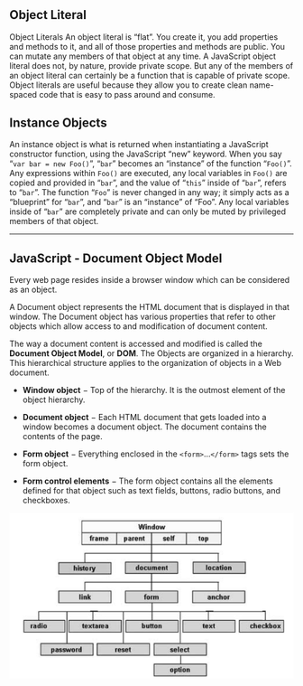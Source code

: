 #


## Object Literal

Object Literals
An object literal is “flat”. You create it, you add properties and methods to it, and all of those properties and methods are public. You can mutate any members of that object at any time. A JavaScript object literal does not, by nature, provide private scope. But any of the members of an object literal can certainly be a function that is capable of private scope. Object literals are useful because they allow you to create clean name-spaced code that is easy to pass around and consume.

## Instance Objects

An instance object is what is returned when instantiating a JavaScript constructor function, using the JavaScript “new” keyword. When you say “`var bar = new Foo()`”, “`bar`” becomes an “instance” of the function “`Foo()`”. Any expressions within `Foo()` are executed, any local variables in `Foo()` are copied and provided in “`bar`”, and the value of “`this`” inside of “`bar`”, refers to “`bar`”. The function “`Foo`” is never changed in any way; it simply acts as a “blueprint” for “`bar`”, and “`bar`” is an “instance” of “Foo”. Any local variables inside of “`bar`” are completely private and can only be muted by privileged members of that object.

-----------

## JavaScript - Document Object Model

Every web page resides inside a browser window which can be considered as an object.

A Document object represents the HTML document that is displayed in that window. The Document object has various properties that refer to other objects which allow access to and modification of document content.

The way a document content is accessed and modified is called the **Document Object Model**, or **DOM**. The Objects are organized in a hierarchy. This hierarchical structure applies to the organization of objects in a Web document.

- **Window object** − Top of the hierarchy. It is the outmost element of the object hierarchy.

- **Document object** − Each HTML document that gets loaded into a window becomes a document object. The document contains the contents of the page.

- **Form object** − Everything enclosed in the `<form>`...`</form>` tags sets the form object.

- **Form control elements** − The form object contains all the elements defined for that object such as text fields, buttons, radio buttons, and checkboxes.

![Dom](img/DOM.png)
